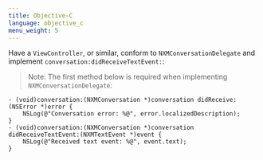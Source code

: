 ```yaml
---
title: Objective-C
language: objective_c
menu_weight: 5
---
```


Have a `ViewController`, or similar, conform to `NXMConversationDelegate` and implement `conversation:didReceiveTextEvent:`:

> Note: The first method below is required when implementing `NXMConversationDelegate`:

```objective_c
- (void)conversation:(NXMConversation *)conversation didReceive:(NSError *)error {
    NSLog(@"Conversation error: %@", error.localizedDescription);
}
- (void)conversation:(NXMConversation *)conversation didReceiveTextEvent:(NXMTextEvent *)event {
    NSLog(@"Received text event: %@", event.text);
}
```
